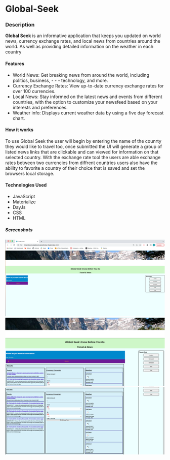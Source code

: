 # Global-Seek 

### Description
**Global Seek** is an informative application that keeps you updated on world news, currency exchange rates, and local news from countries around the world. As well as providing detailed information on the weather in each country

#### Features
- World News: Get breaking news from around the world, including politics, business, - - - technology, and more.
- Currency Exchange Rates: View up-to-date currency exchange rates for over 100 currencies.
- Local News: Stay informed on the latest news and events from different countries, with the option to customize your newsfeed based on your interests and preferences.
- Weather info: Displays current weather data by using a five day forecast chart.


#### How it works 
To use Global Seek the user will begin by entering the name of the counrty they would like to travel too, once submitted the UI will generate a group of listed news links that are clickable and can viewed for information on that selected country. With the exchange rate tool the users are able exchange rates between two currencies from diffrent countries users also have the ability to favorite a country of their choice that is saved and set the browsers local storage.

#### Technologies Used
- JavaScript
- Materialize
- DayJs
- CSS
- HTML

##### Screenshots
![HomePage](/Assets/readme/Frontpage1.png)
![Header of page](/Assets/readme/Header1.png)
![PageLayout](/Assets/readme/pagelayout.png)

